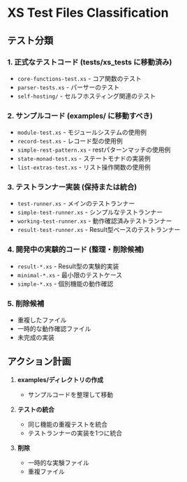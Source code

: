 # XS Test Files Classification

## テスト分類

### 1. 正式なテストコード (tests/xs_tests に移動済み)
- `core-functions-test.xs` - コア関数のテスト
- `parser-tests.xs` - パーサーのテスト
- `self-hosting/` - セルフホスティング関連のテスト

### 2. サンプルコード (examples/ に移動すべき)
- `module-test.xs` - モジュールシステムの使用例
- `record-test.xs` - レコード型の使用例
- `simple-rest-pattern.xs` - restパターンマッチの使用例
- `state-monad-test.xs` - ステートモナドの実装例
- `list-extras-test.xs` - リスト操作関数の使用例

### 3. テストランナー実装 (保持または統合)
- `test-runner.xs` - メインのテストランナー
- `simple-test-runner.xs` - シンプルなテストランナー
- `working-test-runner.xs` - 動作確認済みテストランナー
- `result-test-runner.xs` - Result型ベースのテストランナー

### 4. 開発中の実験的コード (整理・削除候補)
- `result-*.xs` - Result型の実験的実装
- `minimal-*.xs` - 最小限のテストケース
- `simple-*.xs` - 個別機能の動作確認

### 5. 削除候補
- 重複したファイル
- 一時的な動作確認ファイル
- 未完成の実装

## アクション計画

1. **examples/ディレクトリの作成**
   - サンプルコードを整理して移動

2. **テストの統合**
   - 同じ機能の重複テストを統合
   - テストランナーの実装を1つに統合

3. **削除**
   - 一時的な実験ファイル
   - 重複ファイル